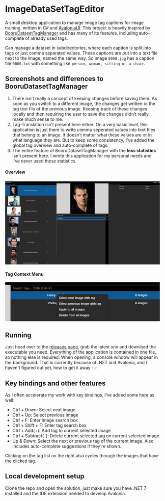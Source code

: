 # ImageDataSetTagEditor

A small desktop application to manage image tag captions for image training, written in C#
and [AvaloniaUI](https://avaloniaui.net/).
This project is heavily inspired by [BooruDatasetTagManager](https://github.com/starik222/BooruDatasetTagManager) and
has many of its features, including auto-complete of already used tags.

Can manage a dataset in subdirectories, where each caption is split into tags or just comma separated values.
These captions are put into a text file next to the image, named the same way. So image `0000.jpg` has a caption
file `0000.txt` with something like `person, woman, sitting on a chair`.

## Screenshots and differences to BooruDatasetTagManager

1. There isn't really a concept of keeping changes before saving them. As soon as you switch to a different image, the changes get written to the tag text file of the previous image. 
Keeping track of these changes locally and then requiring the user to save the changes didn't really make much sense to me.
2. Tag-Translation isn't present here either. On a very basic level, this application is just there to write comma seperated values into text files that belong to an image. It doesn't matter what these values are or in what language they are.
But to keep some consistency, I've added the global tag overview and auto-complete of tags.
3. The entire feature of BooruDatasetTagManager with the **loss statistics** isn't present here. I wrote this application for my personal needs and I've never used those statistics.

#### Overview
![Overview screenshot](Assets/overview.png)

#### Tag Context Menu
![Global tag context menu](Assets/tag-context-menu.png)

## Running

Just head over to the [releases page](https://github.com/TheAnachronism/ImageDataSetTagEditor/releases), grab the latest one and download the executable you need.
Everything of the application is contained in one file, so nothing else is required.
When opening, a console window will appear in the background. That is currently because of .NET and Avalonia, and I haven't figured out yet, how to get it away -.-

## Key bindings and other features

As I often accelerate my work with key bindings, I've added some here as well:

- Ctrl + Down: Select next image
- Ctrl + Up: Select previous image
- Ctrl + F: Enter image search box
- Ctrl + Shift + F: Enter tag search box
- Ctrl + Add(+): Add tag to current selected image
- Ctrl + Subtract(-): Delete current selected tag on current selected image
- Up & Down: Select the next or previous tag of the current image. Also includes auto-complete suggestions if they're shown.

Clicking on the tag list on the right also cycles through the images that have the clicked tag.

## Local development setup

Clone the repo and open the solution, just make sure you have .NET 7 installed and the IDE extension needed to develop Avalonia.